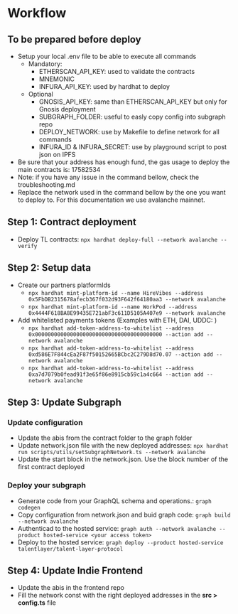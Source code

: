 # Workflow

## To be prepared before deploy

- Setup your local .env file to be able to execute all commands
  - Mandatory:
    - ETHERSCAN_API_KEY: used to validate the contracts
    - MNEMONIC
    - INFURA_API_KEY: used by hardhat to deploy
  - Optional
    - GNOSIS_API_KEY: same than ETHERSCAN_API_KEY but only for Gnosis deployment
    - SUBGRAPH_FOLDER: useful to easly copy config into subgraph repo
    - DEPLOY_NETWORK: use by Makefile to define network for all commands
    - INFURA_ID & INFURA_SECRET: use by playground script to post json on IPFS
- Be sure that your address has enough fund, the gas usage to deploy the main contracts is: 17582534
- Note: if you have any issue in the command bellow, check the troubleshooting.md
- Replace the network used in the command bellow by the one you want to deploy to. For this documentation we use avalanche mainnet.

## Step 1: Contract deployment

- Deploy TL contracts: `npx hardhat deploy-full --network avalanche --verify`

## Step 2: Setup data

- Create our partners platformIds
  - `npx hardhat mint-platform-id --name HireVibes --address 0x5FbDB2315678afecb367f032d93F642f64180aa3 --network avalanche`
  - `npx hardhat mint-platform-id --name WorkPod --address 0x4444F618BA8E99435E721abF3c611D5105A407e9 --network avalanche`
- Add whitelisted payments tokens
  (Examples with ETH, DAI, UDDC: )
  - `npx hardhat add-token-address-to-whitelist --address 0x0000000000000000000000000000000000000000 --action add --network avalanche`
  - `npx hardhat add-token-address-to-whitelist --address 0xd586E7F844cEa2F87f50152665BCbc2C279D8d70.07 --action add --network avalanche`
  - `npx hardhat add-token-address-to-whitelist --address 0xa7d7079b0fead91f3e65f86e8915cb59c1a4c664 --action add --network avalanche`

## Step 3: Update Subgraph

### Update configuration

- Update the abis from the contract folder to the graph folder
- Update network.json file with the new deployed addresses: `npx hardhat run scripts/utils/setSubgraphNetwork.ts --network avalanche`
- Update the start block in the network.json. Use the block number of the first contract deployed

### Deploy your subgraph

- Generate code from your GraphQL schema and operations.: `graph codegen`
- Copy configuration from network.json and buid graph code: `graph build --network avalanche`
- Authenticad to the hosted service: `graph auth --network avalanche --product hosted-service <your access token>`
- Deploy to the hosted service: `graph deploy --product hosted-service talentlayer/talent-layer-protocol`

## Step 4: Update Indie Frontend

- Update the abis in the frontend repo
- Fill the network const with the right deployed addresses in the **src > config.ts** file
